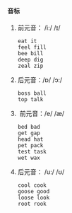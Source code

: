 #### 音标

1. 前元音： /i:/  /ɪ/

   ```
   eat it
   feel fill
   bee bill
   deep dig
   zeal zip
   ```

2. 后元音：/ɒ/  /ɔ:/

   ```
   boss ball
   top talk
   ```

3.  前元音：/e/ /æ/

   ```
   bed bad
   get gap
   head hat
   pet pack
   test task
   wet wax
   ```

4. 后元音： /u:/ /ʊ/

   ```
   cool cook
   goose good
   loose look
   root rook
   ```



